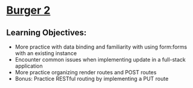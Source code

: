 # [Burger 2](https://login.codingdojo.com/m/315/9533/65992)

## Learning Objectives:

- More practice with data binding and familiarity with using form:forms with an existing instance
- Encounter common issues when implementing update in a full-stack application
- More practice organizing render routes and POST routes
- Bonus: Practice RESTful routing by implementing a PUT route